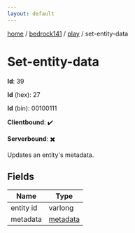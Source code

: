 ```yaml
---
layout: default
---
```


[home](/)  /  [bedrock141](/protocol/bedrock141)  /  [play](/protocol/bedrock141/play)  /  set-entity-data

# Set-entity-data

**Id**: 39

**Id** (hex): 27

**Id** (bin): 00100111

**Clientbound**: ✔️

**Serverbound**: ✖️

Updates an entity's metadata.

## Fields

Name | Type
---|---
entity id | varlong
metadata | [metadata](/protocol/bedrock141/metadata)

